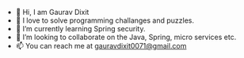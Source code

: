 - 👋 Hi, I am Gaurav Dixit
- 👀 I love to solve programming challanges and puzzles.
- 🌱 I’m currently learning Spring security.
- 💞️ I’m looking to collaborate on the Java, Spring, micro services etc.
- 📫 You can reach me at gauravdixit0071@gmail.com

<!---
gauravdixit0071/gauravdixit0071 is a ✨ special ✨ repository because its `README.md` (this file) appears on your GitHub profile.
You can click the Preview link to take a look at your changes.
--->
